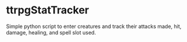 # ttrpgStatTracker
Simple python script to enter creatures and track their attacks made, hit, damage, healing, and spell slot used.
